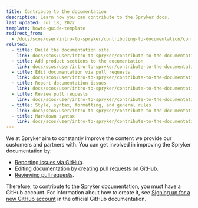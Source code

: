 ```yaml
---
title: Contribute to the documentation
description: Learn how you can contribute to the Spryker docs.
last_updated: Jul 18, 2022
template: howto-guide-template
redirect_from:
  - /docs/scos/user/intro-to-spryker/contributing-to-documentation/contributing-to-documentation.html
related:
  - title: Build the documentation site
    link: docs/scos/user/intro-to-spryker/contribute-to-the-documentation/build-the-documentation-site.html
  - title: Add product sections to the documentation
    link: docs/scos/user/intro-to-spryker/contribute-to-the-documentation/add-product-sections-to-the-documentation.html
  - title: Edit documentation via pull requests
    link: docs/scos/user/intro-to-spryker/contribute-to-the-documentation/edit-documentation-via-pull-requests.html
  - title: Report documentation issues
    link: docs/scos/user/intro-to-spryker/contribute-to-the-documentation/report-documentation-issues.html
  - title: Review pull requests
    link: docs/scos/user/intro-to-spryker/contribute-to-the-documentation/review-pull-requests.html
  - title: Style, syntax, formatting, and general rules
    link: docs/scos/user/intro-to-spryker/contribute-to-the-documentation/style-formatting-general-rules.html
  - title: Markdown syntax
    link: docs/scos/user/intro-to-spryker/contribute-to-the-documentation/markdown-syntax.html
---
```


We at Spryker aim to constantly improve the content we provide our customers and partners with. You can get involved in improving the Spryker documentation by:

* [Reporting issues via GitHub](/docs/scos/user/intro-to-spryker/contribute-to-the-documentation/report-documentation-issues.html).
* [Editing documentation by creating pull requests on GitHub](/docs/scos/user/intro-to-spryker/contribute-to-the-documentation/edit-documentation-via-pull-requests.html).
* [Reviewing pull requests](/docs/scos/user/intro-to-spryker/contribute-to-the-documentation/review-pull-requests.html).

Therefore, to contribute to the Spryker documentation, you must have a GitHub account. For information about how to create it, see [Signing up for a new GitHub account](https://docs.github.com/en/get-started/signing-up-for-github/signing-up-for-a-new-github-account) in the official GitHub documentation.

<div class="mxgraph" style="max-width:100%;border:1px solid transparent;" data-mxgraph="{&quot;highlight&quot;:&quot;#0000ff&quot;,&quot;nav&quot;:true,&quot;resize&quot;:true,&quot;toolbar&quot;:&quot;zoom layers tags lightbox&quot;,&quot;edit&quot;:&quot;_blank&quot;,&quot;xml&quot;:&quot;&lt;mxfile host=\&quot;app.diagrams.net\&quot; modified=\&quot;2022-12-16T08:22:36.618Z\&quot; agent=\&quot;5.0 (Macintosh; Intel Mac OS X 10_15_7) AppleWebKit/537.36 (KHTML, like Gecko) Chrome/108.0.0.0 Safari/537.36\&quot; version=\&quot;20.7.2\&quot; etag=\&quot;POYTV0zTM-6SG0wIOeHn\&quot; type=\&quot;device\&quot;&gt;&lt;diagram id=\&quot;rS5xtdoh6E9EUytnqrJL\&quot; name=\&quot;Page-1\&quot;&gt;rZNLc4MgEIB/jcfORMjkcY1NH9PJpR56ZmQjtCgOwaj59cWwRJ0002amJ9mPZYGPNaJJ0T4bVomd5qAiMuNtRB8jQshsOXefnnSexPFq5UluJEc2gFSeAOEMaS05HCaJVmtlZTWFmS5LyOyEMWN0M03bazXdtWI5XIE0Y+qafkhuhacrshz4C8hchJ3jxdrPFCwk400OgnHdjBDdRjQxWls/KtoEVG8vePHrnm7MXg5moLR/WbD7ErvjvqJJ2sG61m+vn6f3B6xyZKrGC+NhbRcMNEJaSCuW9XHjnjmiG2EL5aLYDdmh8t73sgW31QYrgrHQ3jxqfBHgWgd0AdZ0LiX0zRydha5ZYNyMngCRGNkPjOGj55fKgxc3QDV3aCK/azK6Lnkv4GzlF2n/4Gi+nDqi62tHMflB0uJ+SS4c+vQ8N/rd6fYb&lt;/diagram&gt;&lt;/mxfile&gt;&quot;}"></div>
<script type="text/javascript" src="https://viewer.diagrams.net/js/viewer-static.min.js"></script>
